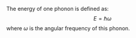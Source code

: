 The energy of one phonon is defined as:
$$E = \hbar\omega $$
where $\omega$ is the angular frequency of this phonon.
